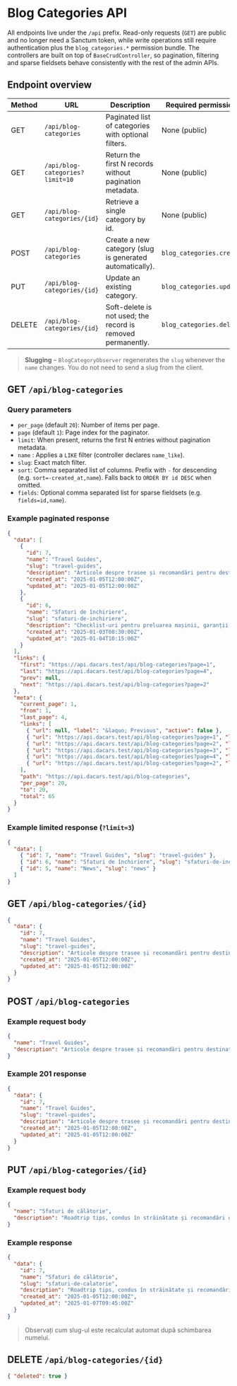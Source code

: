 # Blog Categories API

All endpoints live under the `/api` prefix. Read-only requests (`GET`) are public and no longer need a Sanctum token, while write operations still require authentication plus the `blog_categories.*` permission bundle. The controllers are built on top of `BaseCrudController`, so pagination, filtering and sparse fieldsets behave consistently with the rest of the admin APIs.

## Endpoint overview
| Method | URL | Description | Required permission |
| --- | --- | --- | --- |
| GET | `/api/blog-categories` | Paginated list of categories with optional filters. | None (public) |
| GET | `/api/blog-categories?limit=10` | Return the first N records without pagination metadata. | None (public) |
| GET | `/api/blog-categories/{id}` | Retrieve a single category by id. | None (public) |
| POST | `/api/blog-categories` | Create a new category (slug is generated automatically). | `blog_categories.create` |
| PUT | `/api/blog-categories/{id}` | Update an existing category. | `blog_categories.update` |
| DELETE | `/api/blog-categories/{id}` | Soft-delete is not used; the record is removed permanently. | `blog_categories.delete` |

> **Slugging** – `BlogCategoryObserver` regenerates the `slug` whenever the `name` changes. You do not need to send a slug from the client.

## GET `/api/blog-categories`

### Query parameters
- `per_page` (default `20`): Number of items per page.
- `page` (default `1`): Page index for the paginator.
- `limit`: When present, returns the first N entries without pagination metadata.
- `name` : Applies a `LIKE` filter (controller declares `name_like`).
- `slug`: Exact match filter.
- `sort`: Comma separated list of columns. Prefix with `-` for descending (e.g. `sort=-created_at,name`). Falls back to `ORDER BY id DESC` when omitted.
- `fields`: Optional comma separated list for sparse fieldsets (e.g. `fields=id,name`).

### Example paginated response
```json
{
  "data": [
    {
      "id": 7,
      "name": "Travel Guides",
      "slug": "travel-guides",
      "description": "Articole despre trasee și recomandări pentru destinațiile unde livrăm mașinile.",
      "created_at": "2025-01-05T12:00:00Z",
      "updated_at": "2025-01-05T12:00:00Z"
    },
    {
      "id": 6,
      "name": "Sfaturi de închiriere",
      "slug": "sfaturi-de-inchiriere",
      "description": "Checklist-uri pentru preluarea mașinii, garanții și situații neprevăzute.",
      "created_at": "2025-01-03T08:30:00Z",
      "updated_at": "2025-01-04T10:15:00Z"
    }
  ],
  "links": {
    "first": "https://api.dacars.test/api/blog-categories?page=1",
    "last": "https://api.dacars.test/api/blog-categories?page=4",
    "prev": null,
    "next": "https://api.dacars.test/api/blog-categories?page=2"
  },
  "meta": {
    "current_page": 1,
    "from": 1,
    "last_page": 4,
    "links": [
      { "url": null, "label": "&laquo; Previous", "active": false },
      { "url": "https://api.dacars.test/api/blog-categories?page=1", "label": "1", "active": true },
      { "url": "https://api.dacars.test/api/blog-categories?page=2", "label": "2", "active": false },
      { "url": "https://api.dacars.test/api/blog-categories?page=3", "label": "3", "active": false },
      { "url": "https://api.dacars.test/api/blog-categories?page=4", "label": "4", "active": false },
      { "url": "https://api.dacars.test/api/blog-categories?page=2", "label": "Next &raquo;", "active": false }
    ],
    "path": "https://api.dacars.test/api/blog-categories",
    "per_page": 20,
    "to": 20,
    "total": 65
  }
}
```

### Example limited response (`?limit=3`)
```json
{
  "data": [
    { "id": 7, "name": "Travel Guides", "slug": "travel-guides" },
    { "id": 6, "name": "Sfaturi de închiriere", "slug": "sfaturi-de-inchiriere" },
    { "id": 5, "name": "News", "slug": "news" }
  ]
}
```

## GET `/api/blog-categories/{id}`
```json
{
  "data": {
    "id": 7,
    "name": "Travel Guides",
    "slug": "travel-guides",
    "description": "Articole despre trasee și recomandări pentru destinațiile unde livrăm mașinile.",
    "created_at": "2025-01-05T12:00:00Z",
    "updated_at": "2025-01-05T12:00:00Z"
  }
}
```

## POST `/api/blog-categories`

### Example request body
```json
{
  "name": "Travel Guides",
  "description": "Articole despre trasee și recomandări pentru destinațiile unde livrăm mașinile."
}
```

### Example 201 response
```json
{
  "data": {
    "id": 7,
    "name": "Travel Guides",
    "slug": "travel-guides",
    "description": "Articole despre trasee și recomandări pentru destinațiile unde livrăm mașinile.",
    "created_at": "2025-01-05T12:00:00Z",
    "updated_at": "2025-01-05T12:00:00Z"
  }
}
```

## PUT `/api/blog-categories/{id}`

### Example request body
```json
{
  "name": "Sfaturi de călătorie",
  "description": "Roadtrip tips, condus în străinătate și recomandări de parcare."
}
```

### Example response
```json
{
  "data": {
    "id": 7,
    "name": "Sfaturi de călătorie",
    "slug": "sfaturi-de-calatorie",
    "description": "Roadtrip tips, condus în străinătate și recomandări de parcare.",
    "created_at": "2025-01-05T12:00:00Z",
    "updated_at": "2025-01-07T09:45:00Z"
  }
}
```

> Observați cum slug-ul este recalculat automat după schimbarea numelui.

## DELETE `/api/blog-categories/{id}`
```json
{ "deleted": true }
```

